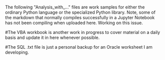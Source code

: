 The following "Analysis_with_..." files are work samples for either the ordinary Python language or the specialized Python library. Note, some of the markdown that normally compiles successfully in a Jupyter Notebook has not been compiling when uploaded here. Working on this issue. 

#The VBA workbook is another work in progress to cover material on a daily basis and update it in here whenever possible. 

#The SQL .txt file is just a personal backup for an Oracle worksheet I am developing. 
